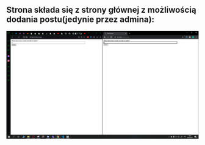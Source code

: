 ## Strona składa się z strony głównej z możliwością dodania postu(jedynie przez admina):
![list](/Lab8/SCR/1.PNG "Start")
